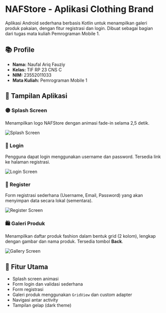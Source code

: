 # NAFStore - Aplikasi Clothing Brand

Aplikasi Android sederhana berbasis Kotlin untuk menampilkan galeri produk pakaian, dengan fitur registrasi dan login. Dibuat sebagai bagian dari tugas mata kuliah Pemrograman Mobile 1.

## 📚 Profile

- **Nama:** Naufal Ariq Fauziy
- **Kelas:** TIF RP 23 CNS C
- **NIM:** 23552011033
- **Mata Kuliah:** Pemrograman Mobile 1

## 📱 Tampilan Aplikasi

### 🟣 Splash Screen
Menampilkan logo NAFStore dengan animasi fade-in selama 2,5 detik.


![Splash Screen](https://github.com/user-attachments/assets/65171f9b-ebed-4934-867f-90a934bbb15b)

### 🔐 Login
Pengguna dapat login menggunakan username dan password. Tersedia link ke halaman registrasi.

![Login Screen](https://github.com/user-attachments/assets/e4ba1538-779b-4293-b862-c25baca264c4)

### 📝 Register
Form registrasi sederhana (Username, Email, Password) yang akan menyimpan data secara lokal (sementara).

![Register Screen](https://github.com/user-attachments/assets/aebda8da-0d54-4b7f-ad2a-4d43d241e3e1)

### 🛍️ Galeri Produk
Menampilkan daftar produk fashion dalam bentuk grid (2 kolom), lengkap dengan gambar dan nama produk. Tersedia tombol **Back**.

![Gallery Screen](https://github.com/user-attachments/assets/5c62602f-5254-4062-9fa4-bafc3556ce9b)

## 🔧 Fitur Utama

- Splash screen animasi
- Form login dan validasi sederhana
- Form registrasi
- Galeri produk menggunakan `GridView` dan custom adapter
- Navigasi antar activity
- Tampilan gelap (dark theme)
